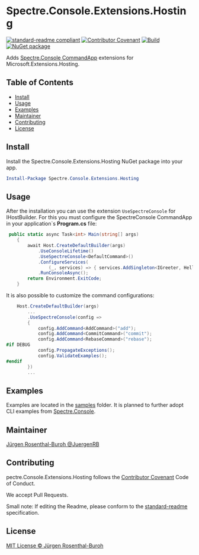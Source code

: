 # Spectre.Console.Extensions.Hosting

[![standard-readme compliant][]][standard-readme]
[![Contributor Covenant][contrib-covenantimg]][contrib-covenant]
[![Build][githubimage]][githubbuild]
[![NuGet package][nugetimage]][nuget]

Adds [Spectre.Console CommandApp][SpectreConsoleDokuCommandApp] extensions for Microsoft.Extensions.Hosting. 

## Table of Contents

- [Install](#install)
- [Usage](#usage)
- [Examples](#examples)
- [Maintainer](#maintainer)
- [Contributing](#contributing)
- [License](#license)

## Install

Install the Spectre.Console.Extensions.Hosting NuGet package into your app.

```powershell
Install-Package Spectre.Console.Extensions.Hosting
```
## Usage

After the installation you can use the extension ```UseSpectreConsole``` for IHostBuilder.
For this you must configure the SpectreConsole CommandApp in your application`s __Program.cs__ file:

```csharp
 public static async Task<int> Main(string[] args)
    {
        await Host.CreateDefaultBuilder(args)
            .UseConsoleLifetime()
            .UseSpectreConsole<DefaultCommand>()
            .ConfigureServices(
                (_, services) => { services.AddSingleton<IGreeter, HelloWorldGreeter>(); })
            .RunConsoleAsync();
        return Environment.ExitCode;
    }
```

It is also possible to customize the command configurations:

```csharp
    Host.CreateDefaultBuilder(args)
        ...
        .UseSpectreConsole(config =>
        {
            config.AddCommand<AddCommand>("add");
            config.AddCommand<CommitCommand>("commit");
            config.AddCommand<RebaseCommand>("rebase");
#if DEBUG
            config.PropagateExceptions();
            config.ValidateExamples();
#endif
        })
        ...
```

## Examples 

Examples are located in the [samples] folder. 
It is planned to further adopt CLI examples from [Spectre.Console].

## Maintainer

[Jürgen Rosenthal-Buroh @JuergenRB][maintainer]

## Contributing

pectre.Console.Extensions.Hosting follows the [Contributor Covenant][contrib-covenant] Code of Conduct.

We accept Pull Requests.

Small note: If editing the Readme, please conform to the [standard-readme][] specification.

## License

[MIT License © Jürgen Rosenthal-Buroh][license]

[contrib-covenant]: https://www.contributor-covenant.org/version/1/4/code-of-conduct
[contrib-covenantimg]: https://img.shields.io/badge/Contributor%20Covenant-v2.0%20adopted-ff69b4.svg
[maintainer]: https://github.com/JuergenRB
[nuget]: https://nuget.org/packages/Spectre.Console.Extensions.Hosting
[nugetimage]: https://img.shields.io/nuget/v/Spectre.Console.Extensions.Hosting.svg?logo=nuget&style=flat-square
[license]: LICENSE.txt
[standard-readme]: https://github.com/RichardLitt/standard-readme
[standard-readme compliant]: https://img.shields.io/badge/readme%20style-standard-brightgreen.svg?style=flat-square
[Spectre.Console]: https://github.com/spectreconsole/spectre.console
[SpectreConsoleDokuCommandApp]: https://spectreconsole.net/cli/commandapp
[samples]: https://github.com/juro-org/Spectre.Console.Extensions.Hosting/tree/develop/src/Samples/
[githubbuild]: https://github.com/juro-org/Spectre.Console.Extensions.Hosting/actions/workflows/build.yml?query=branch%3Adevelop
[githubimage]: https://github.com/juro-org/Spectre.Console.Extensions.Hosting/actions/workflows/build.yml/badge.svg?branch=develop